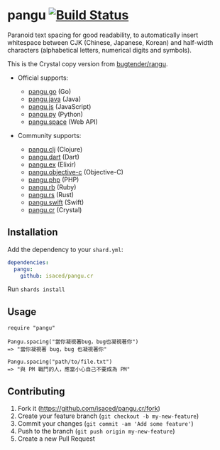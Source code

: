 # pangu [![Build Status](https://travis-ci.org/isaced/pangu.cr.svg?branch=master)](https://travis-ci.org/isaced/pangu.cr)

Paranoid text spacing for good readability, to automatically insert whitespace between CJK (Chinese, Japanese, Korean) and half-width characters (alphabetical letters, numerical digits and symbols).

This is the Crystal copy version from [bugtender/rangu](https://github.com/bugtender/rangu).

- Official supports:
  - [pangu.go](https://github.com/vinta/pangu) (Go)
  - [pangu.java](https://github.com/vinta/pangu.java) (Java)
  - [pangu.js](https://github.com/vinta/pangu.js) (JavaScript)
  - [pangu.py](https://github.com/vinta/pangu.py) (Python)
  - [pangu.space](https://github.com/vinta/pangu.space) (Web API)

- Community supports:
  - [pangu.clj](https://github.com/coldnew/pangu.clj) (Clojure)
  - [pangu.dart](https://github.com/SemonCat/pangu.dart) (Dart)
  - [pangu.ex](https://github.com/cataska/pangu.ex) (Elixir)
  - [pangu.objective-c](https://github.com/Cee/pangu.objective-c) (Objective-C)
  - [pangu.php](https://github.com/Kunr/pangu.php) (PHP)
  - [pangu.rb](https://github.com/dlackty/pangu.rb) (Ruby)
  - [pangu.rs](https://github.com/airt/pangu.rs) (Rust)
  - [pangu.swift](https://github.com/X140Yu/pangu.Swift) (Swift)
  - [pangu.cr](https://github.com/isaced/pangu.cr) (Crystal)

## Installation

Add the dependency to your `shard.yml`:

```yaml
dependencies:
  pangu:
    github: isaced/pangu.cr
```

Run `shards install`

## Usage

```crystal
require "pangu"

Pangu.spacing("當你凝視著bug，bug也凝視著你")
=> "當你凝視著 bug，bug 也凝視著你"

Pangu.spacing("path/to/file.txt")
=> "與 PM 戰鬥的人，應當小心自己不要成為 PM"
```

## Contributing

1. Fork it (<https://github.com/isaced/pangu.cr/fork>)
2. Create your feature branch (`git checkout -b my-new-feature`)
3. Commit your changes (`git commit -am 'Add some feature'`)
4. Push to the branch (`git push origin my-new-feature`)
5. Create a new Pull Request
